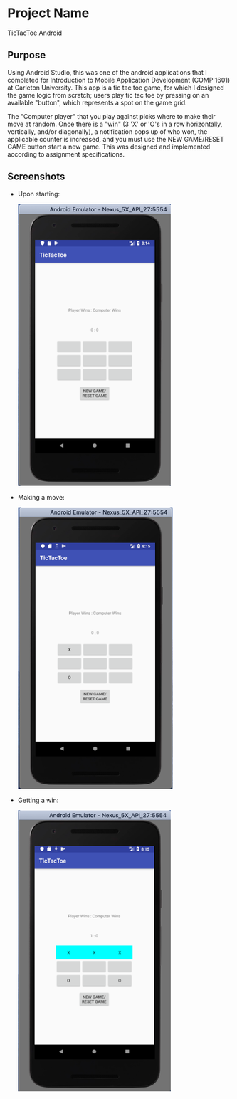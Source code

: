# Project Name
TicTacToe Android
## Purpose
Using Android Studio, this was one of the android applications that I completed for Introduction to Mobile Application Development (COMP 1601) at Carleton University. This app is a tic tac toe game, for which I designed the game logic from scratch; users play tic tac toe by pressing on an available "button", which represents a spot on the game grid.

The "Computer player" that you play against picks where to make their move at random. Once there is a "win" (3 'X' or 'O's in a row horizontally, vertically, and/or diagonally), a notification pops up of who won, the applicable counter is increased, and you must use the NEW GAME/RESET GAME button start a new game. This was designed and implemented according to assignment specifications.
## Screenshots
- Upon starting:

  ![StartUp](Screenshots/StartUp.png)
- Making a move:

  ![Move](Screenshots/Move.png)
- Getting a win:

  ![Win](Screenshots/Win.png)
